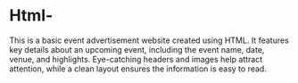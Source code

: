 # Html-
This is a basic event advertisement website created using HTML. It features key details about an upcoming event, including the event name, date, venue, and highlights. Eye-catching headers and images help attract attention, while a clean layout ensures the information is easy to read. 
